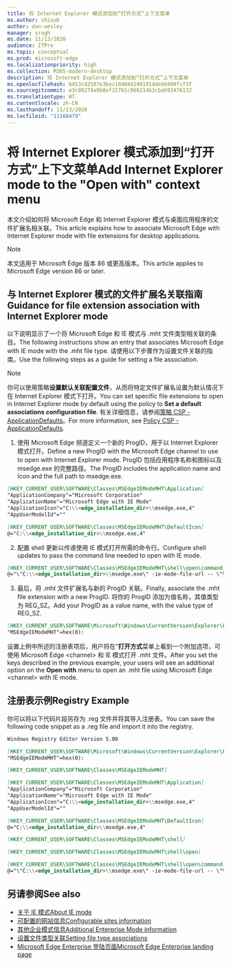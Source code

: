 ```yaml
---
title: 将 Internet Explorer 模式添加到“打开方式”上下文菜单
ms.author: shisub
author: dan-wesley
manager: srugh
ms.date: 11/13/2020
audience: ITPro
ms.topic: conceptual
ms.prod: microsoft-edge
ms.localizationpriority: high
ms.collection: M365-modern-desktop
description: 将 Internet Explorer 模式添加到“打开方式”上下文菜单
ms.openlocfilehash: 6453cd2587e3bec10404d2491914debb999fcf3f
ms.sourcegitcommit: e3c80274a9b8ef15761c968214b3cba593476132
ms.translationtype: HT
ms.contentlocale: zh-CN
ms.lasthandoff: 11/13/2020
ms.locfileid: "11168479"
---
```

# <span data-ttu-id="4017b-103">将 Internet Explorer 模式添加到“打开方式”上下文菜单</span><span class="sxs-lookup"><span data-stu-id="4017b-103">Add Internet Explorer mode to the "Open with" context menu</span></span>

<span data-ttu-id="4017b-104">本文介绍如何将 Microsoft Edge 和 Internet Explorer 模式与桌面应用程序的文件扩展名相关联。</span><span class="sxs-lookup"><span data-stu-id="4017b-104">This article explains how to associate Microsoft Edge with Internet Explorer mode with file extensions for desktop applications.</span></span>

> [!NOTE]
> <span data-ttu-id="4017b-105">本文适用于 Microsoft Edge 版本 86 或更高版本。</span><span class="sxs-lookup"><span data-stu-id="4017b-105">This article applies to Microsoft Edge version 86 or later.</span></span>

## <span data-ttu-id="4017b-106">与 Internet Explorer 模式的文件扩展名关联指南</span><span class="sxs-lookup"><span data-stu-id="4017b-106">Guidance for file extension association with Internet Explorer mode</span></span>

<span data-ttu-id="4017b-107">以下说明显示了一个将 Microsoft Edge 和 IE 模式与 .mht 文件类型相关联的条目。</span><span class="sxs-lookup"><span data-stu-id="4017b-107">The following instructions show an entry that associates Microsoft Edge with IE mode with the .mht file type.</span></span> <span data-ttu-id="4017b-108">请使用以下步骤作为设置文件关联的指南。</span><span class="sxs-lookup"><span data-stu-id="4017b-108">Use the following steps as a guide for setting a file association.</span></span>

> [!NOTE]
> <span data-ttu-id="4017b-109">你可以使用策略**设置默认关联配置文件**，从而将特定文件扩展名设置为默认情况下在 Internet Explorer 模式下打开。</span><span class="sxs-lookup"><span data-stu-id="4017b-109">You can set specific file extensions to open in Internet Explorer mode by default using the policy to **Set a default associations configuration file**.</span></span> <span data-ttu-id="4017b-110">有关详细信息，请参阅[策略 CSP - ApplicationDefaults](https://docs.microsoft.com/windows/client-management/mdm/policy-csp-applicationdefaults#applicationdefaults-defaultassociationsconfiguration)。</span><span class="sxs-lookup"><span data-stu-id="4017b-110">For more information, see [Policy CSP - ApplicationDefaults](https://docs.microsoft.com/windows/client-management/mdm/policy-csp-applicationdefaults#applicationdefaults-defaultassociationsconfiguration).</span></span>

1. <span data-ttu-id="4017b-111">使用 Microsoft Edge 频道定义一个新的 ProgID，用于以 Internet Explorer 模式打开。</span><span class="sxs-lookup"><span data-stu-id="4017b-111">Define a new ProgID with the Microsoft Edge channel to use to open with Internet Explorer mode.</span></span> <span data-ttu-id="4017b-112">ProgID 包括应用程序名称和图标以及 msedge.exe 的完整路径。</span><span class="sxs-lookup"><span data-stu-id="4017b-112">The ProgID includes the application name and Icon and the full path to msedge.exe.</span></span>

```markdown
[HKEY_CURRENT_USER\SOFTWARE\Classes\MSEdgeIEModeMHT\Application]
"ApplicationCompany"="Microsoft Corporation"
"ApplicationName"="Microsoft Edge with IE Mode"
"ApplicationIcon"="C:\\<edge_installation_dir>\\msedge.exe,4"
"AppUserModelId"=""
```

```markdown
[HKEY_CURRENT_USER\SOFTWARE\Classes\MSEdgeIEModeMHT\DefaultIcon]
@="C:\\<edge_installation_dir>\\msedge.exe,4"
```

2. <span data-ttu-id="4017b-113">配置 shell 更新以传递使用 IE 模式打开所需的命令行。</span><span class="sxs-lookup"><span data-stu-id="4017b-113">Configure shell updates to pass the command line needed to open with IE mode.</span></span>

```markdown
[HKEY_CURRENT_USER\SOFTWARE\Classes\MSEdgeIEModeMHT\shell\open\command]
@="\"C:\\<edge_installation_dir>\\msedge.exe\" -ie-mode-file-url -- \"%1\""
```

3. <span data-ttu-id="4017b-114">最后，将 .mht 文件扩展名与新的 ProgID 关联。</span><span class="sxs-lookup"><span data-stu-id="4017b-114">Finally, associate the .mht file extension with a new ProgID.</span></span> <span data-ttu-id="4017b-115">将你的 ProgID 添加为值名称，其值类型为 REG_SZ。</span><span class="sxs-lookup"><span data-stu-id="4017b-115">Add your ProgID as a value name, with the value type of REG_SZ.</span></span>

```markdown
[HKEY_CURRENT_USER\SOFTWARE\Microsoft\Windows\CurrentVersion\Explorer\FileExts\.mht\OpenWithProgids]
"MSEdgeIEModeMHT"=hex(0):
```

<span data-ttu-id="4017b-116">设置上例中所述的注册表项后，用户将在“**打开方式**菜单上看到一个附加选项，可使用 Microsoft Edge \<channel\> 和 IE 模式打开 .mht 文件。</span><span class="sxs-lookup"><span data-stu-id="4017b-116">After you set the keys described in the previous example, your users will see an additional option on the **Open with** menu to open an .mht file using Microsoft Edge \<channel\> with IE mode.</span></span>

## <span data-ttu-id="4017b-117">注册表示例</span><span class="sxs-lookup"><span data-stu-id="4017b-117">Registry Example</span></span>

<span data-ttu-id="4017b-118">你可以将以下代码片段另存为 .reg 文件并将其导入注册表。</span><span class="sxs-lookup"><span data-stu-id="4017b-118">You can save the following code snippet as a .reg file and import it into the registry.</span></span>

```markdown
Windows Registry Editor Version 5.00

[HKEY_CURRENT_USER\SOFTWARE\Microsoft\Windows\CurrentVersion\Explorer\FileExts\.mht\OpenWithProgids]
"MSEdgeIEModeMHT"=hex(0):

[HKEY_CURRENT_USER\SOFTWARE\Classes\MSEdgeIEModeMHT]

[HKEY_CURRENT_USER\SOFTWARE\Classes\MSEdgeIEModeMHT\Application]
"ApplicationCompany"="Microsoft Corporation"
"ApplicationName"="Microsoft Edge with IE Mode"
"ApplicationIcon"="C:\\<edge_installation_dir>\\msedge.exe,4"
"AppUserModelId"=""

[HKEY_CURRENT_USER\SOFTWARE\Classes\MSEdgeIEModeMHT\DefaultIcon]
@="C:\\<edge_installation_dir>\\msedge.exe,4"

[HKEY_CURRENT_USER\SOFTWARE\Classes\MSEdgeIEModeMHT\shell]

[HKEY_CURRENT_USER\SOFTWARE\Classes\MSEdgeIEModeMHT\shell\open]

[HKEY_CURRENT_USER\SOFTWARE\Classes\MSEdgeIEModeMHT\shell\open\command]
@="\"C:\\<edge_installation_dir>\\msedge.exe\" -ie-mode-file-url -- \"%1\""

```

## <span data-ttu-id="4017b-119">另请参阅</span><span class="sxs-lookup"><span data-stu-id="4017b-119">See also</span></span>

- [<span data-ttu-id="4017b-120">关于 IE 模式</span><span class="sxs-lookup"><span data-stu-id="4017b-120">About IE mode</span></span>](https://docs.microsoft.com/deployedge/edge-ie-mode)
- [<span data-ttu-id="4017b-121">可配置的网站信息</span><span class="sxs-lookup"><span data-stu-id="4017b-121">Configurable sites information</span></span>](https://docs.microsoft.com/deployedge/edge-learnmore-configurable-sites-ie-mode)
- [<span data-ttu-id="4017b-122">其他企业模式信息</span><span class="sxs-lookup"><span data-stu-id="4017b-122">Additional Enterprise Mode information</span></span>](https://docs.microsoft.com/internet-explorer/ie11-deploy-guide/enterprise-mode-overview-for-ie11)
- [<span data-ttu-id="4017b-123">设置文件类型关联</span><span class="sxs-lookup"><span data-stu-id="4017b-123">Setting file type associations</span></span>](https://docs.microsoft.com/windows/win32/shell/fa-file-types)
- [<span data-ttu-id="4017b-124">Microsoft Edge Enterprise 登陆页面</span><span class="sxs-lookup"><span data-stu-id="4017b-124">Microsoft Edge Enterprise landing page</span></span>](https://aka.ms/EdgeEnterprise)
